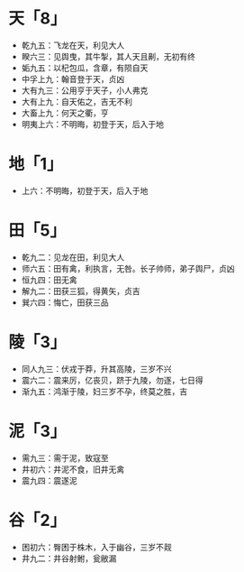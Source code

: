 # 天「8」
* 乾九五：飞龙在天，利见大人
* 睽六三：见舆曳，其牛掣，其人天且劓，无初有终
* 姤九五：以杞包瓜，含章，有陨自天
* 中孚上九：翰音登于天，贞凶
* 大有九三：公用亨于天子，小人弗克
* 大有上九：自天佑之，吉无不利
* 大畜上九：何天之衢，亨
* 明夷上六：不明晦，初登于天，后入于地
# 地「1」
* 上六：不明晦，初登于天，后入于地
# 田「5」
* 乾九二：见龙在田，利见大人
* 师六五：田有禽，利执言，无咎。长子帅师，弟子舆尸，贞凶
* 恒九四：田无禽
* 解九二：田获三狐，得黄矢，贞吉
* 巽六四：悔亡，田获三品
# 陵「3」
* 同人九三：伏戎于莽，升其高陵，三岁不兴
* 震六二：震来厉，亿丧贝，跻于九陵，勿逐，七日得
* 渐九五：鸿渐于陵，妇三岁不孕，终莫之胜，吉
# 泥「3」
* 需九三：需于泥，致寇至
* 井初六：井泥不食，旧井无禽
* 震九四：震遂泥
# 谷「2」
* 困初六：臀困于株木，入于幽谷，三岁不觌
* 井九二：井谷射鲋，瓮敝漏